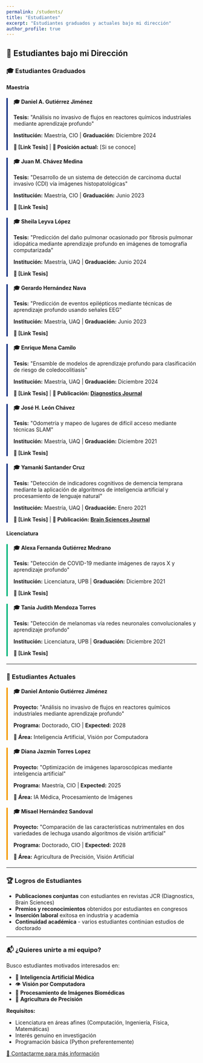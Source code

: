 ```yaml
---
permalink: /students/
title: "Estudiantes"
excerpt: "Estudiantes graduados y actuales bajo mi dirección"
author_profile: true
---
```


## 👥 Estudiantes bajo mi Dirección

### 🎓 Estudiantes Graduados

#### **Maestría**

<div style="border-left: 4px solid #1e3a8a; padding-left: 15px; margin-bottom: 20px;">
<h4>🎓 Daniel A. Gutiérrez Jiménez</h4>
<p><strong>Tesis:</strong> "Análisis no invasivo de flujos en reactores químicos industriales mediante aprendizaje profundo"</p>
<p><strong>Institución:</strong> Maestría, CIO | <strong>Graduación:</strong> Diciembre 2024</p>
<p><strong>📄 [Link Tesis]</strong> | <strong>💼 Posición actual:</strong> [Si se conoce]</p>
</div>

<div style="border-left: 4px solid #1e3a8a; padding-left: 15px; margin-bottom: 20px;">
<h4>🎓 Juan M. Chávez Medina</h4>
<p><strong>Tesis:</strong> "Desarrollo de un sistema de detección de carcinoma ductal invasivo (CDI) vía imágenes histopatológicas"</p>
<p><strong>Institución:</strong> Maestría, CIO | <strong>Graduación:</strong> Junio 2023</p>
<p><strong>📄 [Link Tesis]</strong></p>
</div>

<div style="border-left: 4px solid #1e3a8a; padding-left: 15px; margin-bottom: 20px;">
<h4>🎓 Sheila Leyva López</h4>
<p><strong>Tesis:</strong> "Predicción del daño pulmonar ocasionado por fibrosis pulmonar idiopática mediante aprendizaje profundo en imágenes de tomografía computarizada"</p>
<p><strong>Institución:</strong> Maestría, UAQ | <strong>Graduación:</strong> Junio 2024</p>
<p><strong>📄 [Link Tesis]</strong></p>
</div>

<div style="border-left: 4px solid #1e3a8a; padding-left: 15px; margin-bottom: 20px;">
<h4>🎓 Gerardo Hernández Nava</h4>
<p><strong>Tesis:</strong> "Predicción de eventos epilépticos mediante técnicas de aprendizaje profundo usando señales EEG"</p>
<p><strong>Institución:</strong> Maestría, UAQ | <strong>Graduación:</strong> Junio 2023</p>
<p><strong>📄 [Link Tesis]</strong></p>
</div>

<div style="border-left: 4px solid #1e3a8a; padding-left: 15px; margin-bottom: 20px;">
<h4>🎓 Enrique Mena Camilo</h4>
<p><strong>Tesis:</strong> "Ensamble de modelos de aprendizaje profundo para clasificación de riesgo de coledocolitiasis"</p>
<p><strong>Institución:</strong> Maestría, UAQ | <strong>Graduación:</strong> Diciembre 2024</p>
<p><strong>📄 [Link Tesis]</strong> | <strong>📄 Publicación: <a href="https://doi.org/10.3390/diagnostics14121278" target="_blank">Diagnostics Journal</a></strong></p>
</div>

<div style="border-left: 4px solid #1e3a8a; padding-left: 15px; margin-bottom: 20px;">
<h4>🎓 José H. León Chávez</h4>
<p><strong>Tesis:</strong> "Odometría y mapeo de lugares de difícil acceso mediante técnicas SLAM"</p>
<p><strong>Institución:</strong> Maestría, UAQ | <strong>Graduación:</strong> Diciembre 2021</p>
<p><strong>📄 [Link Tesis]</strong></p>
</div>

<div style="border-left: 4px solid #1e3a8a; padding-left: 15px; margin-bottom: 20px;">
<h4>🎓 Yamanki Santander Cruz</h4>
<p><strong>Tesis:</strong> "Detección de indicadores cognitivos de demencia temprana mediante la aplicación de algoritmos de inteligencia artificial y procesamiento de lenguaje natural"</p>
<p><strong>Institución:</strong> Maestría, UAQ | <strong>Graduación:</strong> Enero 2021</p>
<p><strong>📄 [Link Tesis]</strong> | <strong>📄 Publicación: <a href="https://doi.org/10.3390/brainsci12020270" target="_blank">Brain Sciences Journal</a></strong></p>
</div>

#### **Licenciatura**

<div style="border-left: 4px solid #10b981; padding-left: 15px; margin-bottom: 20px;">
<h4>🎓 Alexa Fernanda Gutiérrez Medrano</h4>
<p><strong>Tesis:</strong> "Detección de COVID-19 mediante imágenes de rayos X y aprendizaje profundo"</p>
<p><strong>Institución:</strong> Licenciatura, UPB | <strong>Graduación:</strong> Diciembre 2021</p>
<p><strong>📄 [Link Tesis]</strong></p>
</div>

<div style="border-left: 4px solid #10b981; padding-left: 15px; margin-bottom: 20px;">
<h4>🎓 Tania Judith Mendoza Torres</h4>
<p><strong>Tesis:</strong> "Detección de melanomas vía redes neuronales convolucionales y aprendizaje profundo"</p>
<p><strong>Institución:</strong> Licenciatura, UPB | <strong>Graduación:</strong> Diciembre 2021</p>
<p><strong>📄 [Link Tesis]</strong></p>
</div>

---

### 🎯 Estudiantes Actuales

<div style="border-left: 4px solid #f59e0b; padding-left: 15px; margin-bottom: 20px;">
<h4>🎓 Daniel Antonio Gutiérrez Jiménez</h4>
<p><strong>Proyecto:</strong> "Análisis no invasivo de flujos en reactores químicos industriales mediante aprendizaje profundo"</p>
<p><strong>Programa:</strong> Doctorado, CIO | <strong>Expected:</strong> 2028</p>
<p><strong>🔬 Área:</strong> Inteligencia Artificial, Visión por Computadora</p>
</div>

<div style="border-left: 4px solid #f59e0b; padding-left: 15px; margin-bottom: 20px;">
<h4>🎓 Diana Jazmin Torres Lopez</h4>
<p><strong>Proyecto:</strong> "Optimización de imágenes laparoscópicas mediante inteligencia artificial"</p>
<p><strong>Programa:</strong> Maestría, CIO | <strong>Expected:</strong> 2025</p>
<p><strong>🔬 Área:</strong> IA Médica, Procesamiento de Imágenes</p>
</div>

<div style="border-left: 4px solid #f59e0b; padding-left: 15px; margin-bottom: 20px;">
<h4>🎓 Misael Hernández Sandoval</h4>
<p><strong>Proyecto:</strong> "Comparación de las características nutrimentales en dos variedades de lechuga usando algoritmos de visión artificial"</p>
<p><strong>Programa:</strong> Doctorado, CIO | <strong>Expected:</strong> 2028</p>
<p><strong>🔬 Área:</strong> Agricultura de Precisión, Visión Artificial</p>
</div>

---

### 🏆 Logros de Estudiantes

- **Publicaciones conjuntas** con estudiantes en revistas JCR (Diagnostics, Brain Sciences)
- **Premios y reconocimientos** obtenidos por estudiantes en congresos
- **Inserción laboral** exitosa en industria y academia
- **Continuidad académica** - varios estudiantes continúan estudios de doctorado

---

### 📬 ¿Quieres unirte a mi equipo?

Busco estudiantes motivados interesados en:
- 🤖 **Inteligencia Artificial Médica**
- 👁️ **Visión por Computadora**
- 🏥 **Procesamiento de Imágenes Biomédicas**
- 🚾 **Agricultura de Precisión**

**Requisitos:**
- Licenciatura en áreas afines (Computación, Ingeniería, Física, Matemáticas)
- Interés genuino en investigación
- Programación básica (Python preferentemente)

[📧 Contactarme para más información](mailto:sebastian.salazar@cio.mx)